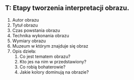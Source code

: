 ## T: Etapy tworzenia interpretacji obrazu.
1. Autor obrazu
2. Tytuł obrazu
3. Czas powstania obrazu
4. Technika wykonania obrazu
5. Wymiary obrazu
6. Muzeum w którym znajduje się obraz
7. Opis dzieła:
	1. Co jest tematem obrazu?
	2. Kto jes na nim w przedstawiony?
	3. Co robią bohaterowie?
	4. Jakie kolory dominują na obrazie?
